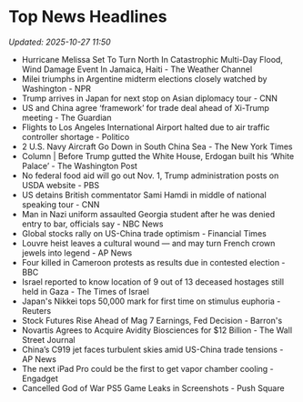 # Top News Headlines

_Updated: 2025-10-27 11:50_

- Hurricane Melissa Set To Turn North In Catastrophic Multi-Day Flood, Wind Damage Event In Jamaica, Haiti - The Weather Channel
- Milei triumphs in Argentine midterm elections closely watched by Washington - NPR
- Trump arrives in Japan for next stop on Asian diplomacy tour - CNN
- US and China agree ‘framework’ for trade deal ahead of Xi-Trump meeting - The Guardian
- Flights to Los Angeles International Airport halted due to air traffic controller shortage - Politico
- 2 U.S. Navy Aircraft Go Down in South China Sea - The New York Times
- Column | Before Trump gutted the White House, Erdogan built his ‘White Palace’ - The Washington Post
- No federal food aid will go out Nov. 1, Trump administration posts on USDA website - PBS
- US detains British commentator Sami Hamdi in middle of national speaking tour - CNN
- Man in Nazi uniform assaulted Georgia student after he was denied entry to bar, officials say - NBC News
- Global stocks rally on US-China trade optimism - Financial Times
- Louvre heist leaves a cultural wound — and may turn French crown jewels into legend - AP News
- Four killed in Cameroon protests as results due in contested election - BBC
- Israel reported to know location of 9 out of 13 deceased hostages still held in Gaza - The Times of Israel
- Japan's Nikkei tops 50,000 mark for first time on stimulus euphoria - Reuters
- Stock Futures Rise Ahead of Mag 7 Earnings, Fed Decision - Barron's
- Novartis Agrees to Acquire Avidity Biosciences for $12 Billion - The Wall Street Journal
- China’s C919 jet faces turbulent skies amid US-China trade tensions - AP News
- The next iPad Pro could be the first to get vapor chamber cooling - Engadget
- Cancelled God of War PS5 Game Leaks in Screenshots - Push Square